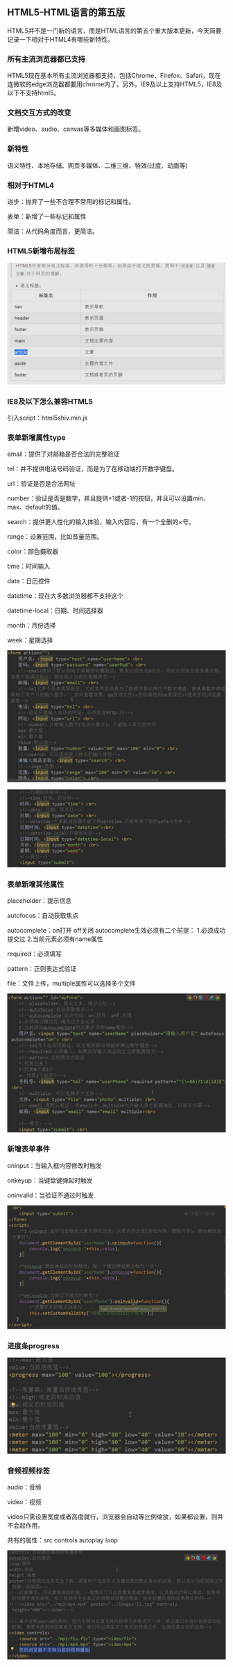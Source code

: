 ## HTML5-HTML语言的第五版
HTML5并不是一门新的语言，而是HTML语言的第五个重大版本更新，今天简要记录一下相对于HTML4有哪些新特性。

### 所有主流浏览器都已支持
HTML5现在基本所有主流浏览器都支持，包括Chrome、Firefox、Safari，现在连微软的edge浏览器都要用chrome内了。另外，IE9及以上支持HTML5，IE8及以下不支持html5。

### 文档交互方式的改变
新增video、audio、canvas等多媒体和画图标签。

### 新特性
语义特性、本地存储、网页多媒体、二维三维、特效(过度、动画等)

### 相对于HTML4
进步：抛弃了一些不合理不常用的标记和属性。

表单：新增了一些标记和属性

简洁：从代码角度而言，更简洁。

### HTML5新增布局标签
![HTML5新增布局标签](imgs/01.jpg)

### IE8及以下怎么兼容HTML5
引入script：html5shiv.min.js

### 表单新增属性type
email：提供了对邮箱是否合法的完整验证

tel：并不提供电话号码验证，而是为了在移动端打开数字键盘。

url：验证是否是合法网址

number：验证是否是数字，并且提供+1或者-1的按钮，并且可以设置min、max、default的值。

search：提供更人性化的输入体验，输入内容后，有一个全删的×号。

range：设置范围，比如音量范围。

color：颜色摄取器

time：时间输入

date：日历控件

datetime：现在大多数浏览器都不支持这个

datetime-local：日期、时间选择器

month：月份选择

week：星期选择

![表单新增属性type](imgs/02.jpg)

![表单新增属性type](imgs/03.jpg)

### 表单新增其他属性
placeholder：提示信息

autofocus：自动获取焦点

autocomplete：on打开 off关闭
autocomplete生效必须有二个前提：
1.必须成功提交过
2.当前元素必须有name属性

required：必须填写

pattern：正则表达式验证

file：文件上传，multiple属性可以选择多个文件

![表单新增属性](imgs/04.jpg)

### 新增表单事件
oninput：当输入框内容修改时触发

onkeyup：当键盘键弹起时触发

oninvalid：当验证不通过时触发

![新增表单事件](imgs/05.jpg)

### 进度条progress

![进度条progress](imgs/06.jpg)

### 音频视频标签
audio：音频

video：视频

video只需设置宽度或者高度就行，浏览器会自动等比例缩放，如果都设置，则并不会起作用。

共有的属性：src controls autoplay loop

![音频视频标签](imgs/07.jpg)